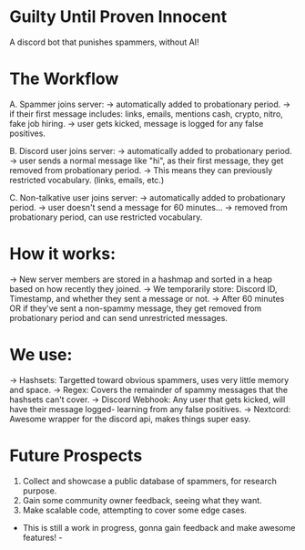 # Guilty Until Proven Innocent

A discord bot that punishes spammers, without AI!

# The Workflow
A. Spammer joins server:
-> automatically added to probationary period.
-> if their first message includes: links, emails, mentions cash, crypto, nitro, fake job hiring.
-> user gets kicked, message is logged for any false positives.

B. Discord user joins server:
-> automatically added to probationary period.
-> user sends a normal message like "hi", as their first message, they get removed from probationary period.
-> This means they can previously restricted vocabulary. (links, emails, etc.)

C. Non-talkative user joins server:
-> automatically added to probationary period.
-> user doesn't send a message for 60 minutes...
-> removed from probationary period, can use restricted vocabulary.

# How it works:
-> New server members are stored in a hashmap and sorted in a heap based on how recently they joined.
-> We temporarily store: Discord ID, Timestamp, and whether they sent a message or not.
-> After 60 minutes OR if they've sent a non-spammy message, they get removed from probationary period and can send unrestricted messages.

# We use:
-> Hashsets: Targetted toward obvious spammers, uses very little memory and space.
-> Regex: Covers the remainder of spammy messages that the hashsets can't cover.
-> Discord Webhook: Any user that gets kicked, will have their message logged- learning from any false positives.
-> Nextcord: Awesome wrapper for the discord api, makes things super easy.

# Future Prospects
1. Collect and showcase a public database of spammers, for research purpose.
2. Gain some community owner feedback, seeing what they want.
3. Make scalable code, attempting to cover some edge cases.

- This is still a work in progress, gonna gain feedback and make awesome features! -
